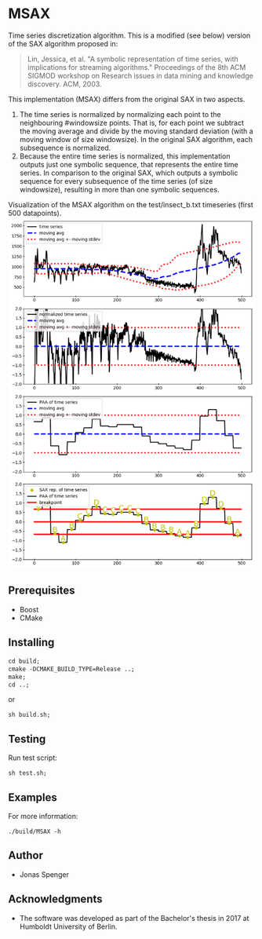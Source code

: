 # MSAX

Time series discretization algorithm. This is a modified (see below) version of the SAX algorithm proposed in:
> Lin, Jessica, et al. "A symbolic representation of time series, with implications for streaming algorithms." Proceedings of the 8th ACM SIGMOD workshop on Research issues in data mining and knowledge discovery.  ACM, 2003.

This implementation (MSAX) differs from the original SAX in two aspects.

1. The time series is normalized by normalizing each point to the neighbouring #windowsize points. That is, for each point we subtract the moving average and divide by the moving standard deviation (with  a moving window of size windowsize). In the original SAX algorithm, each subsequence is normalized.
2. Because the entire time series is normalized, this implementation outputs just one symbolic sequence, that represents the entire time  series. In comparison to the original SAX, which outputs a symbolic sequence for every subsequence of the time series (of size windowsize),  resulting in more than one symbolic sequences.

Visualization of the MSAX algorithm on the test/insect_b.txt timeseries (first 500 datapoints).
![MSAX visualization](msax.png?raw=true "MSAX visualization")

## Prerequisites

* Boost
* CMake

## Installing

```
cd build;
cmake -DCMAKE_BUILD_TYPE=Release ..;
make;
cd ..;
```
or
```
sh build.sh;
```

## Testing

Run test script:

```
sh test.sh;
```

## Examples

For more information:
```
./build/MSAX -h
```

## Author

* Jonas Spenger

## Acknowledgments

* The software was developed as part of the Bachelor's thesis in 2017 at Humboldt University of Berlin.
